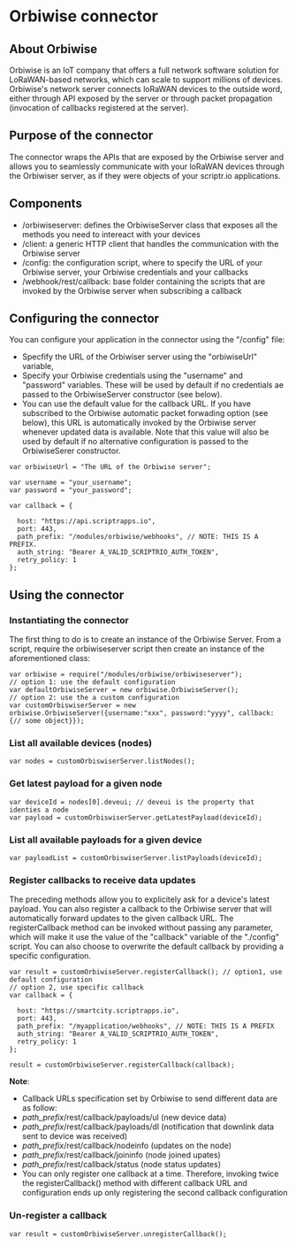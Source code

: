 # Orbiwise connector

## About Orbiwise
Orbiwise is an IoT company that offers a full network software solution for LoRaWAN-based networks, which can scale to support millions of devices. Orbiwise's network server connects loRaWAN devices to the outside word, either through API exposed by the server or through packet propagation (invocation of callbacks registered at the server).

## Purpose of the connector
The connector wraps the APIs that are exposed by the Orbiwise server and allows you to seamlessly communicate with your loRaWAN devices through the Orbiwiser server, as if they were objects of your scriptr.io applications.   

## Components
- /orbiwiseserver: defines the OrbiwiseServer class that exposes all the methods you need to intereact with your devices
- /client: a generic HTTP client that handles the communication with the Orbiwise server
- /config: the configuration script, where to specify the URL of your Orbiwise server, your Orbiwise credentials and your callbacks
- /webhook/rest/callback: base folder containing the scripts that are invoked by the Orbiwise server when subscribing a callback

## Configuring the connector

You can configure your application in the connector using the "/config" file:
- Specfify the URL of the Orbiwiser server using the "orbiwiseUrl" variable,
- Specify your Orbiwise credentials using the "username" and "password" variables. These will be used by default if no credentials ae passed to the OrbiwiseServer constructor (see below). 
- You can use the default value for the callback URL. If you have subscribed to the Orbiwise automatic packet forwading option (see below), this URL is automatically invoked by the Orbiwise server whenever updated data is available. Note that this value will also be used by default if no alternative configuration is passed to the OrbiwiseSerer constructor.
```
var orbiwiseUrl = "The URL of the Orbiwise server";

var username = "your_username";
var password = "your_password";

var callback = {
  
  host: "https://api.scriptrapps.io", 
  port: 443,
  path_prefix: "/modules/orbiwise/webhooks", // NOTE: THIS IS A PREFIX. 
  auth_string: "Bearer A_VALID_SCRIPTRIO_AUTH_TOKEN",
  retry_policy: 1
};
```

## Using the connector

### Instantiating the connector

The first thing to do is to create an instance of the Orbiwise Server. From a script, require the orbiwiseserver script then create an instance of the aforementioned class:
```
var orbiwise = require("/modules/orbiwise/orbiwiseserver");
// option 1: use the default configuration
var defaultOrbiwiseServer = new orbiwise.OrbiwiseServer(); 
// option 2: use the a custom configuration
var customOrbiswiserServer = new orbiwise.OrbiwiseServer({username:"xxx", password:"yyyy", callback: {// some object}});
```

### List all available devices (nodes)
```
var nodes = customOrbiswiserServer.listNodes();
```
### Get latest payload for a given node
```
var deviceId = nodes[0].deveui; // deveui is the property that identies a node
var payload = customOrbiswiserServer.getLatestPayload(deviceId);
```
### List all available payloads for a given device
```  
var payloadList = customOrbiswiserServer.listPayloads(deviceId);
```
### Register callbacks to receive data updates
The preceding methods allow you to explicitely ask for a device's latest payload. You can also register a callback to the Orbiwise server that will automatically forward updates to the given callback URL. The registerCallback method can be invoked without passing any parameter, which will make it use the value of the "callback" variable of the "./config" script. You can also choose to overwrite the default callback by providing a specific configuration.
```
var result = customOrbiwiseServer.registerCallback(); // option1, use default configuration
// option 2, use specific callback 
var callback = {
  
  host: "https://smartcity.scriptrapps.io", 
  port: 443,
  path_prefix: "/myapplication/webhooks", // NOTE: THIS IS A PREFIX
  auth_string: "Bearer A_VALID_SCRIPTRIO_AUTH_TOKEN",
  retry_policy: 1
};

result = customOrbiwiseServer.registerCallback(callback);
```
**Note**: 
- Callback URLs specification set by Orbiwise to send different data are as follow:
 - *path_prefix*/rest/callback/payloads/ul (new device data)
 - *path_prefix*/rest/callback/payloads/dl (notification that downlink data sent to device was received)
 - *path_prefix*/rest/callback/nodeinfo (updates on the node)
 - *path_prefix*/rest/callback/joininfo (node joined upates)
 - *path_prefix*/rest/callback/status (node status updates)
- You can only register one callback at a time. Therefore, invoking twice the registerCallback() method with different callback URL and configuration ends up only registering the second callback configuration

### Un-register a callback
```
var result = customOrbiwiseServer.unregisterCallback();
```
